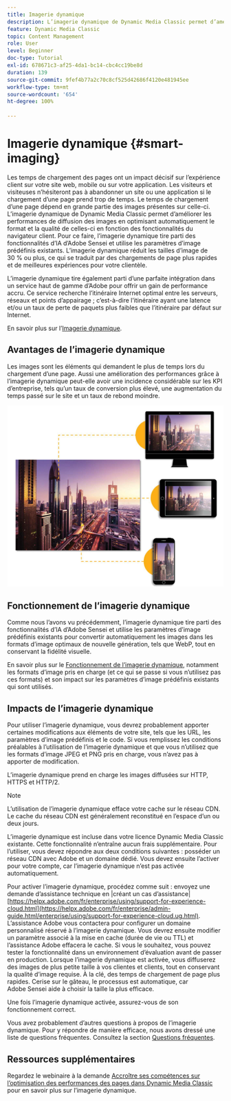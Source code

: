 ```yaml
---
title: Imagerie dynamique
description: L’imagerie dynamique de Dynamic Media Classic permet d’améliorer les performances de diffusion des images en optimisant automatiquement le format et la qualité de celles-ci en fonction des fonctionnalités du navigateur client. Pour ce faire, l’imagerie dynamique tire parti des fonctionnalités d’IA d’Adobe Sensei et utilise les paramètres d’image prédéfinis existants. Découvrez l’imagerie dynamique et apprenez à l’utiliser afin d’offrir de meilleures expériences à votre clientèle grâce à des chargements de page plus rapides.
feature: Dynamic Media Classic
topic: Content Management
role: User
level: Beginner
doc-type: Tutorial
exl-id: 678671c3-af25-4da1-bc14-cbc4cc19be8d
duration: 139
source-git-commit: 9fef4b77a2c70c8cf525d42686f4120e481945ee
workflow-type: tm+mt
source-wordcount: '654'
ht-degree: 100%

---
```


# Imagerie dynamique {#smart-imaging}

Les temps de chargement des pages ont un impact décisif sur l’expérience client sur votre site web, mobile ou sur votre application. Les visiteurs et visiteuses n’hésiteront pas à abandonner un site ou une application si le chargement d’une page prend trop de temps. Le temps de chargement d’une page dépend en grande partie des images présentes sur celle-ci. L’imagerie dynamique de Dynamic Media Classic permet d’améliorer les performances de diffusion des images en optimisant automatiquement le format et la qualité de celles-ci en fonction des fonctionnalités du navigateur client. Pour ce faire, l’imagerie dynamique tire parti des fonctionnalités d’IA d’Adobe Sensei et utilise les paramètres d’image prédéfinis existants. L’imagerie dynamique réduit les tailles d’image de 30 % ou plus, ce qui se traduit par des chargements de page plus rapides et de meilleures expériences pour votre clientèle.

L’imagerie dynamique tire également parti d’une parfaite intégration dans un service haut de gamme d’Adobe pour offrir un gain de performance accru. Ce service recherche l’itinéraire Internet optimal entre les serveurs, réseaux et points d’appairage ; c’est-à-dire l’itinéraire ayant une latence et/ou un taux de perte de paquets plus faibles que l’itinéraire par défaut sur Internet.

En savoir plus sur l’[Imagerie dynamique](https://experienceleague.adobe.com/docs/experience-manager-65/assets/dynamic/imaging-faq.html?lang=fr).

## Avantages de l’imagerie dynamique

Les images sont les éléments qui demandent le plus de temps lors du chargement d’une page. Aussi une amélioration des performances grâce à l’imagerie dynamique peut-elle avoir une incidence considérable sur les KPI d’entreprise, tels qu’un taux de conversion plus élevé, une augmentation du temps passé sur le site et un taux de rebond moindre.

![image](assets/smart-imaging/smart-imaging-1.png)

## Fonctionnement de l’imagerie dynamique

Comme nous l’avons vu précédemment, l’imagerie dynamique tire parti des fonctionnalités d’IA d’Adobe Sensei et utilise les paramètres d’image prédéfinis existants pour convertir automatiquement les images dans les formats d’image optimaux de nouvelle génération, tels que WebP, tout en conservant la fidélité visuelle.

En savoir plus sur le [Fonctionnement de l’imagerie dynamique](https://experienceleague.adobe.com/docs/experience-manager-65/assets/dynamic/imaging-faq.html?lang=fr#how-does-smart-imaging-work), notamment les formats d’image pris en charge (et ce qui se passe si vous n’utilisez pas ces formats) et son impact sur les paramètres d’image prédéfinis existants qui sont utilisés.

## Impacts de l’imagerie dynamique

Pour utiliser l’imagerie dynamique, vous devrez probablement apporter certaines modifications aux éléments de votre site, tels que les URL, les paramètres d’image prédéfinis et le code. Si vous remplissez les conditions préalables à l’utilisation de l’imagerie dynamique et que vous n’utilisez que les formats d’image JPEG et PNG pris en charge, vous n’avez pas à apporter de modification.

L’imagerie dynamique prend en charge les images diffusées sur HTTP, HTTPS et HTTP/2.

>[!NOTE]
>
>L’utilisation de l’imagerie dynamique efface votre cache sur le réseau CDN. Le cache du réseau CDN est généralement reconstitué en l’espace d’un ou deux jours.

L’imagerie dynamique est incluse dans votre licence Dynamic Media Classic existante. Cette fonctionnalité n’entraîne aucun frais supplémentaire. Pour l’utiliser, vous devez répondre aux deux conditions suivantes : posséder un réseau CDN avec Adobe et un domaine dédié. Vous devez ensuite l’activer pour votre compte, car l’imagerie dynamique n’est pas activée automatiquement.

Pour activer l’imagerie dynamique, procédez comme suit : envoyez une demande d’assistance technique en |créant un cas d’assistance| [https://helpx.adobe.com/fr/enterprise/using/support-for-experience-cloud.html](https://helpx.adobe.com/fr/enterprise/admin-guide.html/enterprise/using/support-for-experience-cloud.ug.html). L’assistance Adobe vous contactera pour configurer un domaine personnalisé réservé à l’imagerie dynamique. Vous devrez ensuite modifier un paramètre associé à la mise en cache (durée de vie ou TTL) et l’assistance Adobe effacera le cache. Si vous le souhaitez, vous pouvez tester la fonctionnalité dans un environnement d’évaluation avant de passer en production. Lorsque l’imagerie dynamique est activée, vous diffuserez des images de plus petite taille à vos clientes et clients, tout en conservant la qualité d’image requise. À la clé, des temps de chargement de page plus rapides. Cerise sur le gâteau, le processus est automatique, car Adobe Sensei aide à choisir la taille la plus efficace.

Une fois l’imagerie dynamique activée, assurez-vous de son fonctionnement correct.

Vous avez probablement d’autres questions à propos de l’imagerie dynamique. Pour y répondre de manière efficace, nous avons dressé une liste de questions fréquentes. Consultez la section [Questions fréquentes](https://experienceleague.adobe.com/docs/experience-manager-65/assets/dynamic/imaging-faq.html?lang=fr).

## Ressources supplémentaires

Regardez le webinaire à la demande [Accroître ses compétences sur l’optimisation des performances des pages dans Dynamic Media Classic](https://seminars.adobeconnect.com/pzc1gw0cihpv) pour en savoir plus sur l’imagerie dynamique.
